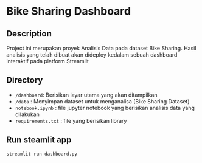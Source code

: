 # Bike Sharing Dashboard

## Description
Project ini merupakan proyek Analisis Data pada dataset Bike Sharing. Hasil analisis yang telah dibuat akan dideploy kedalam sebuah dashboard interaktif pada platform Streamlit

## Directory
- `/dashboard`: Berisikan layar utama yang akan ditampilkan
- `/data` : Menyimpan dataset untuk menganalisa (Bike Sharing Dataset)
- `notebook.ipynb` : file jupyter notebook yang berisikan analisis data yang dilakukan
- `requirements.txt` : file yang berisikan library

## Run steamlit app
```
streamlit run dashboard.py
```